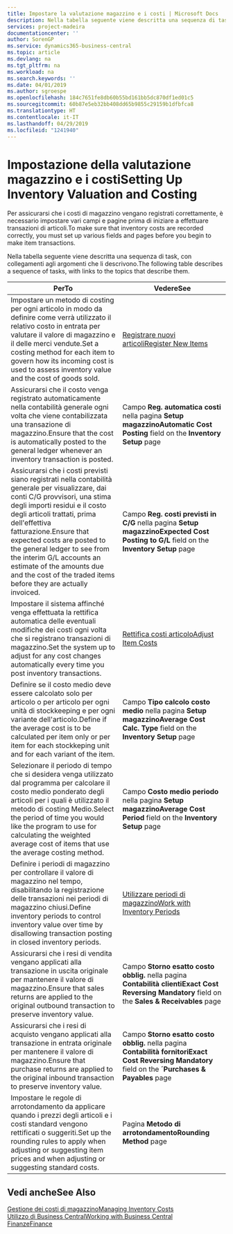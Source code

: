 ```yaml
---
title: Impostare la valutazione magazzino e i costi | Microsoft Docs
description: Nella tabella seguente viene descritta una sequenza di task, con collegamenti agli argomenti che li descrivono.
services: project-madeira
documentationcenter: ''
author: SorenGP
ms.service: dynamics365-business-central
ms.topic: article
ms.devlang: na
ms.tgt_pltfrm: na
ms.workload: na
ms.search.keywords: ''
ms.date: 04/01/2019
ms.author: sgroespe
ms.openlocfilehash: 184c7651fe8db60b55bd161bb5dc870df1ed01c5
ms.sourcegitcommit: 60b87e5eb32bb408dd65b9855c29159b1dfbfca8
ms.translationtype: HT
ms.contentlocale: it-IT
ms.lasthandoff: 04/29/2019
ms.locfileid: "1241940"
---
```

# <a name="setting-up-inventory-valuation-and-costing"></a><span data-ttu-id="cab27-103">Impostazione della valutazione magazzino e i costi</span><span class="sxs-lookup"><span data-stu-id="cab27-103">Setting Up Inventory Valuation and Costing</span></span>
<span data-ttu-id="cab27-104">Per assicurarsi che i costi di magazzino vengano registrati correttamente, è necessario impostare vari campi e pagine prima di iniziare a effettuare transazioni di articoli.</span><span class="sxs-lookup"><span data-stu-id="cab27-104">To make sure that inventory costs are recorded correctly, you must set up various fields and pages before you begin to make item transactions.</span></span>

<span data-ttu-id="cab27-105">Nella tabella seguente viene descritta una sequenza di task, con collegamenti agli argomenti che li descrivono.</span><span class="sxs-lookup"><span data-stu-id="cab27-105">The following table describes a sequence of tasks, with links to the topics that describe them.</span></span>

|<span data-ttu-id="cab27-106">**Per**</span><span class="sxs-lookup"><span data-stu-id="cab27-106">**To**</span></span>|<span data-ttu-id="cab27-107">**Vedere**</span><span class="sxs-lookup"><span data-stu-id="cab27-107">**See**</span></span>|  
|------------|-------------|  
|<span data-ttu-id="cab27-108">Impostare un metodo di costing per ogni articolo in modo da definire come verrà utilizzato il relativo costo in entrata per valutare il valore di magazzino e il delle merci vendute.</span><span class="sxs-lookup"><span data-stu-id="cab27-108">Set a costing method for each item to govern how its incoming cost is used to assess inventory value and the cost of goods sold.</span></span>|[<span data-ttu-id="cab27-109">Registrare nuovi articoli</span><span class="sxs-lookup"><span data-stu-id="cab27-109">Register New Items</span></span>](inventory-how-register-new-items.md)|  
|<span data-ttu-id="cab27-110">Assicurarsi che il costo venga registrato automaticamente nella contabilità generale ogni volta che viene contabilizzata una transazione di magazzino.</span><span class="sxs-lookup"><span data-stu-id="cab27-110">Ensure that the cost is automatically posted to the general ledger whenever an inventory transaction is posted.</span></span>|<span data-ttu-id="cab27-111">Campo **Reg. automatica costi** nella pagina **Setup magazzino**</span><span class="sxs-lookup"><span data-stu-id="cab27-111">**Automatic Cost Posting** field on the **Inventory Setup** page</span></span>|  
|<span data-ttu-id="cab27-112">Assicurarsi che i costi previsti siano registrati nella contabilità generale per visualizzare, dai conti C/G provvisori, una stima degli importi residui e il costo degli articoli trattati, prima dell'effettiva fatturazione.</span><span class="sxs-lookup"><span data-stu-id="cab27-112">Ensure that expected costs are posted to the general ledger to see from the interim G/L accounts an estimate of the amounts due and the cost of the traded items before they are actually invoiced.</span></span>|<span data-ttu-id="cab27-113">Campo **Reg. costi previsti in C/G** nella pagina **Setup magazzino**</span><span class="sxs-lookup"><span data-stu-id="cab27-113">**Expected Cost Posting to G/L** field on the **Inventory Setup** page</span></span>|  
|<span data-ttu-id="cab27-114">Impostare il sistema affinché venga effettuata la rettifica automatica delle eventuali modifiche dei costi ogni volta che si registrano transazioni di magazzino.</span><span class="sxs-lookup"><span data-stu-id="cab27-114">Set the system up to adjust for any cost changes automatically every time you post inventory transactions.</span></span>|[<span data-ttu-id="cab27-115">Rettifica costi articolo</span><span class="sxs-lookup"><span data-stu-id="cab27-115">Adjust Item Costs</span></span>](inventory-how-adjust-item-costs.md)|  
|<span data-ttu-id="cab27-116">Definire se il costo medio deve essere calcolato solo per articolo o per articolo per ogni unità di stockkeeping e per ogni variante dell'articolo.</span><span class="sxs-lookup"><span data-stu-id="cab27-116">Define if the average cost is to be calculated per item only or per item for each stockkeping unit and for each variant of the item.</span></span>|<span data-ttu-id="cab27-117">Campo **Tipo calcolo costo medio** nella pagina **Setup magazzino**</span><span class="sxs-lookup"><span data-stu-id="cab27-117">**Average Cost Calc. Type** field on the **Inventory Setup** page</span></span>|  
|<span data-ttu-id="cab27-118">Selezionare il periodo di tempo che si desidera venga utilizzato dal programma per calcolare il costo medio ponderato degli articoli per i quali è utilizzato il metodo di costing Medio.</span><span class="sxs-lookup"><span data-stu-id="cab27-118">Select the period of time you would like the program to use for calculating the weighted average cost of items that use the average costing method.</span></span>|<span data-ttu-id="cab27-119">Campo **Costo medio periodo** nella pagina **Setup magazzino**</span><span class="sxs-lookup"><span data-stu-id="cab27-119">**Average Cost Period** field on the **Inventory Setup** page</span></span>|  
|<span data-ttu-id="cab27-120">Definire i periodi di magazzino per controllare il valore di magazzino nel tempo, disabilitando la registrazione delle transazioni nei periodi di magazzino chiusi.</span><span class="sxs-lookup"><span data-stu-id="cab27-120">Define inventory periods to control inventory value over time by disallowing transaction posting in closed inventory periods.</span></span>|[<span data-ttu-id="cab27-121">Utilizzare periodi di magazzino</span><span class="sxs-lookup"><span data-stu-id="cab27-121">Work with Inventory Periods</span></span>](finance-how-to-work-with-inventory-periods.md)|  
|<span data-ttu-id="cab27-122">Assicurarsi che i resi di vendita vengano applicati alla transazione in uscita originale per mantenere il valore di magazzino.</span><span class="sxs-lookup"><span data-stu-id="cab27-122">Ensure that sales returns are applied to the original outbound transaction to preserve inventory value.</span></span>|<span data-ttu-id="cab27-123">Campo **Storno esatto costo obblig.** nella pagina **Contabilità clienti**</span><span class="sxs-lookup"><span data-stu-id="cab27-123">**Exact Cost Reversing Mandatory** field on the **Sales & Receivables** page</span></span>|  
|<span data-ttu-id="cab27-124">Assicurarsi che i resi di acquisto vengano applicati alla transazione in entrata originale per mantenere il valore di magazzino.</span><span class="sxs-lookup"><span data-stu-id="cab27-124">Ensure that purchase returns are applied to the original inbound transaction to preserve inventory value.</span></span>|<span data-ttu-id="cab27-125">Campo **Storno esatto costo obblig.** nella pagina **Contabilità fornitori**</span><span class="sxs-lookup"><span data-stu-id="cab27-125">**Exact Cost Reversing Mandatory** field on the **´Purchases & Payables** page</span></span>|
|<span data-ttu-id="cab27-126">Impostare le regole di arrotondamento da applicare quando i prezzi degli articoli e i costi standard vengono rettificati o suggeriti.</span><span class="sxs-lookup"><span data-stu-id="cab27-126">Set up the rounding rules to apply when adjusting or suggesting item prices and when adjusting or suggesting standard costs.</span></span>|<span data-ttu-id="cab27-127">Pagina **Metodo di arrotondamento**</span><span class="sxs-lookup"><span data-stu-id="cab27-127">**Rounding Method** page</span></span>|  

## <a name="see-also"></a><span data-ttu-id="cab27-128">Vedi anche</span><span class="sxs-lookup"><span data-stu-id="cab27-128">See Also</span></span>  
[<span data-ttu-id="cab27-129">Gestione dei costi di magazzino</span><span class="sxs-lookup"><span data-stu-id="cab27-129">Managing Inventory Costs</span></span>](finance-manage-inventory-costs.md)  
[<span data-ttu-id="cab27-130">Utilizzo di Business Central</span><span class="sxs-lookup"><span data-stu-id="cab27-130">Working with Business Central</span></span>](ui-work-product.md)  
[<span data-ttu-id="cab27-131">Finanze</span><span class="sxs-lookup"><span data-stu-id="cab27-131">Finance</span></span>](finance.md)  
